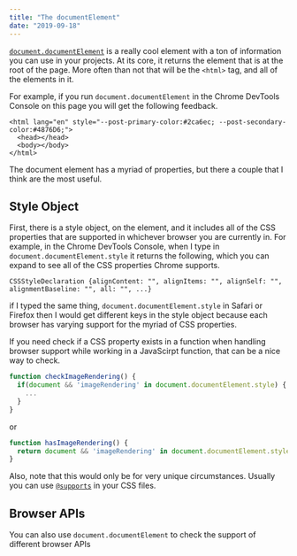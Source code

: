 ```yaml
---
title: "The documentElement"
date: "2019-09-18"
---
```


[`document.documentElement`](https://developer.mozilla.org/en-US/docs/Web/API/Document/documentElement) is a really cool element with a ton of information you can use in your projects. At its core, it returns the element that is at the root of the page. More often than not that will be the `<html>` tag, and all of the elements in it.

For example, if you run `document.documentElement` in the Chrome DevTools Console on this page you will get the following feedback.

```
<html lang="en" style="--post-primary-color:#2ca6ec; --post-secondary-color:#4876D6;">
  <head></head>
  <body></body>
</html>
```

The document element has a myriad of properties, but there a couple that I think are the most useful.

## Style Object
First, there is a style object, on the element, and it includes all of the CSS properties that are supported in whichever browser you are currently in. For example, in the Chrome DevTools Console, when I type in `document.documentElement.style` it returns the following, which you can expand to see all of the CSS properties Chrome supports.

```
CSSStyleDeclaration {alignContent: "", alignItems: "", alignSelf: "", alignmentBaseline: "", all: "", ...}
```

if I typed the same thing, `document.documentElement.style` in Safari or Firefox then I would get different keys in the style object because each browser has varying support for the myriad of CSS properties.

If you need check if a CSS property exists in a function when handling browser support while working in a JavaScirpt function, that can be a nice way to check.

```js
function checkImageRendering() {
  if(document && 'imageRendering' in document.documentElement.style) {
    ... 
  }
}
```

or 

```js
function hasImageRendering() {
  return document && 'imageRendering' in document.documentElement.style)
}
```

Also, note that this would only be for very unique circumstances. Usually you can use [`@supports`](https://developer.mozilla.org/en-US/docs/Web/CSS/@supports) in your CSS files.

## Browser APIs
You can also use `document.documentElement` to check the support of different browser APIs
